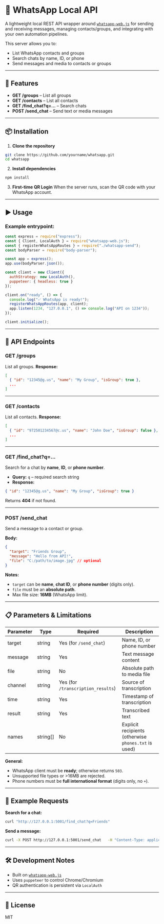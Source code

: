 # 📲 WhatsApp Local API

A lightweight local REST API wrapper around [`whatsapp-web.js`](https://github.com/pedroslopez/whatsapp-web.js) for sending and receiving messages, managing contacts/groups, and integrating with your own automation pipelines.

This server allows you to:
- List WhatsApp contacts and groups
- Search chats by name, ID, or phone
- Send messages and media to contacts or groups

---

## 🚀 Features
- **GET /groups** – List all groups
- **GET /contacts** – List all contacts
- **GET /find_chat?q=...** – Search chats
- **POST /send_chat** – Send text or media messages

---

## 📦 Installation

1. **Clone the repository**
```bash
git clone https://github.com/yourname/whatsapp.git
cd whatsapp
```

2. **Install dependencies**
```bash
npm install
```

3. **First-time QR Login**
When the server runs, scan the QR code with your WhatsApp account.

---

## ▶ Usage

### Example entrypoint:
```js
const express = require("express");
const { Client, LocalAuth } = require("whatsapp-web.js");
const { registerWhatsAppRoutes } = require("./whatsapp-send");
const bodyParser = require("body-parser");

const app = express();
app.use(bodyParser.json());

const client = new Client({
  authStrategy: new LocalAuth(),
  puppeteer: { headless: true }
});

client.on("ready", () => {
  console.log("✅ WhatsApp is ready!");
  registerWhatsAppRoutes(app, client);
  app.listen(1234, "127.0.0.1", () => console.log("API on 1234"));
});

client.initialize();
```

---

## 📡 API Endpoints

### **GET /groups**
List all groups.
**Response:**
```json
[
  { "id": "12345@g.us", "name": "My Group", "isGroup": true },
  ...
]
```

---

### **GET /contacts**
List all contacts.
**Response:**
```json
[
  { "id": "972501234567@c.us", "name": "John Doe", "isGroup": false },
  ...
]
```

---

### **GET /find_chat?q=...**
Search for a chat by **name**, **ID**, or **phone number**.
- **Query:** `q` – required search string
- **Response:**
```json
{ "id": "12345@g.us", "name": "My Group", "isGroup": true }
```
Returns **404** if not found.

---

### **POST /send_chat**
Send a message to a contact or group.

**Body:**
```json
{
  "target": "Friends Group",
  "message": "Hello from API!",
  "file": "C:/path/to/image.jpg" // optional
}
```

**Notes:**
- `target` can be **name**, **chat ID**, or **phone number** (digits only).
- `file` must be an **absolute path**.
- Max file size: **16MB** (WhatsApp limit).

---

## 📋 Parameters & Limitations
| Parameter   | Type     | Required | Description |
|-------------|----------|----------|-------------|
| target      | string   | Yes (for `/send_chat`) | Name, ID, or phone number |
| message     | string   | Yes | Text message content |
| file        | string   | No | Absolute path to media file |
| channel     | string   | Yes (for `/transcription_results`) | Source of transcription |
| time        | string   | Yes | Timestamp of transcription |
| result      | string   | Yes | Transcribed text |
| names       | string[] | No | Explicit recipients (otherwise `phones.txt` is used) |

**General:**
- WhatsApp client must be **ready**; otherwise returns `503`.
- Unsupported file types or >16MB are rejected.
- Phone numbers must be **full international format** (digits only, no `+`).

---

## 📌 Example Requests

**Search for a chat:**
```bash
curl "http://127.0.0.1:5001/find_chat?q=Friends"
```

**Send a message:**
```bash
curl -X POST http://127.0.0.1:5001/send_chat   -H "Content-Type: application/json"   -d '{"target": "John Doe", "message": "Hello!"}'
```

---

## 🛠 Development Notes
- Built on [`whatsapp-web.js`](https://github.com/pedroslopez/whatsapp-web.js)
- Uses `puppeteer` to control Chrome/Chromium
- QR authentication is persistent via `LocalAuth`

---

## 📜 License
MIT
